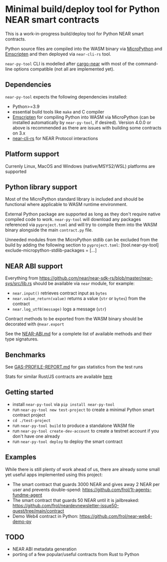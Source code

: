 Minimal build/deploy tool for Python NEAR smart contracts
=========================================================

This is a work-in-progress build/deploy tool for Python NEAR smart contracts.

Python source files are compiled into the WASM binary via [MicroPython](https://github.com/micropython/micropython) and [Emscripten](https://emscripten.org/docs/getting_started/downloads.html) and then deployed via `near-cli-rs` tool.

`near-py-tool` CLI is modelled after [cargo-near](https://github.com/near/cargo-near) with most of the 
command-line options compatible (not all are implemented yet).


Dependencies
------------

`near-py-tool` expects the following dependencies installed:
- Python>=3.9
- essential build tools like `make` and C compiler
- [Emscripten](https://emscripten.org/docs/getting_started/downloads.html) for compiling Python into WASM via MicroPython (can be installed automatically by `near-py-tool`, if desired). Version 4.0.0 or above is recommended as there are issues with building some contracts on 3.x
- [near-cli-rs](https://github.com/near/near-cli-rs) for NEAR Protocol interactions


Platform support
----------------

Currenly Linux, MacOS and Windows (native/MSYS2/WSL) platforms are supported


Python library support
----------------------

Most of the MicroPython standard library is included and should be functional where applicable to WASM runtime environment.

External Python package are supported as long as they don't require native compiled code to work. `near-py-tool` will download any packages referenced
via `pyproject.toml` and will try to compile them into the WASM binary alongside the main `contract.py` file.

Unneeded modules from the MicroPython stdlib can be excluded from the build by adding the following section to `pyproject.toml`:
    [tool.near-py-tool]
    exclude-micropython-stdlib-packages = [...]


NEAR ABI support
----------------

Everything from https://github.com/near/near-sdk-rs/blob/master/near-sys/src/lib.rs should be available via `near` module, for example:

- `near.input()` retrieves contract input as `bytes`
- `near.value_return(value)` returns a value (`str` or `bytes`) from the contract
- `near.log_utf8(message)` logs a message (`str`)

Contract methods to be exported from the WASM binary should be decorated with `@near.export`

See the [NEAR-ABI.md](NEAR-ABI.md) for a complete list of available methods and their type signatures.


Benchmarks
----------

See [GAS-PROFILE-REPORT.md](GAS-PROFILE-REPORT.md) for gas statistics from the test runs

Stats for similar Rust/JS contracts are available [here](https://github.com/near/near-sdk-js/tree/develop/benchmark)


Getting started
---------------

- install `near-py-tool` via `pip install near-py-tool`
- run `near-py-tool new test-project` to create a minimal Python smart contract project
- `cd ./test-project`
- run `near-py-tool build` to produce a standalone WASM file
- run `near-py-tool create-dev-account` to create a testnet account if you don't have one already
- run `near-py-tool deploy` to deploy the smart contract

Examples
--------

While there is still plenty of work ahead of us, there are already some small yet useful apps implemented using this project:

- The smart contract that guards 3000 NEAR and gives away 2 NEAR per user and prevents double-spend: https://github.com/frol/1t-agents-fundme-agent
- The smart contract that guards 50 NEAR until it is jailbreaked: https://github.com/frol/neardevnewsletter-issue50-quest/tree/main/contract
- Demo Web4 contract in Python: https://github.com/frol/near-web4-demo-py

TODO
----

- NEAR ABI metadata generation
- porting of a few popular/useful contracts from Rust to Python
